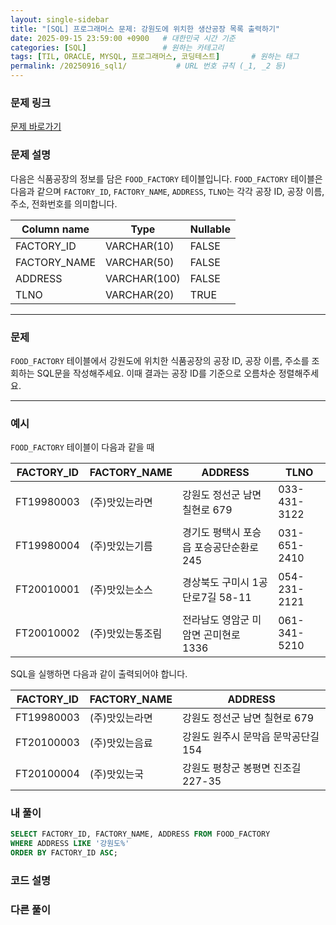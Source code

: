 ```yaml
---
layout: single-sidebar
title: "[SQL] 프로그래머스 문제: 강원도에 위치한 생산공장 목록 출력하기"
date: 2025-09-15 23:59:00 +0900   # 대한민국 시간 기준
categories: [SQL]                 # 원하는 카테고리
tags: [TIL, ORACLE, MYSQL, 프로그래머스, 코딩테스트]       # 원하는 태그
permalink: /20250916_sql1/           # URL 번호 규칙 (_1, _2 등)
---
```


### 문제 링크

[문제 바로가기](https://school.programmers.co.kr/learn/courses/30/lessons/120849)



### **문제 설명**

다음은 식품공장의 정보를 담은 `FOOD_FACTORY` 테이블입니다. `FOOD_FACTORY` 테이블은 다음과 같으며 `FACTORY_ID`, `FACTORY_NAME`, `ADDRESS`, `TLNO`는 각각 공장 ID, 공장 이름, 주소, 전화번호를 의미합니다.

| Column name | Type | Nullable |
| --- | --- | --- |
| FACTORY_ID | VARCHAR(10) | FALSE |
| FACTORY_NAME | VARCHAR(50) | FALSE |
| ADDRESS | VARCHAR(100) | FALSE |
| TLNO | VARCHAR(20) | TRUE |

---

### 문제

`FOOD_FACTORY` 테이블에서 강원도에 위치한 식품공장의 공장 ID, 공장 이름, 주소를 조회하는 SQL문을 작성해주세요. 이때 결과는 공장 ID를 기준으로 오름차순 정렬해주세요.

---

### 예시

`FOOD_FACTORY` 테이블이 다음과 같을 때

| FACTORY_ID | FACTORY_NAME | ADDRESS | TLNO |
| --- | --- | --- | --- |
| FT19980003 | (주)맛있는라면 | 강원도 정선군 남면 칠현로 679 | 033-431-3122 |
| FT19980004 | (주)맛있는기름 | 경기도 평택시 포승읍 포승공단순환로 245 | 031-651-2410 |
| FT20010001 | (주)맛있는소스 | 경상북도 구미시 1공단로7길 58-11 | 054-231-2121 |
| FT20010002 | (주)맛있는통조림 | 전라남도 영암군 미암면 곤미현로 1336 | 061-341-5210 |

SQL을 실행하면 다음과 같이 출력되어야 합니다.

| FACTORY_ID | FACTORY_NAME | ADDRESS |
| --- | --- | --- |
| FT19980003 | (주)맛있는라면 | 강원도 정선군 남면 칠현로 679 |
| FT20100003 | (주)맛있는음료 | 강원도 원주시 문막읍 문막공단길 154 |
| FT20100004 | (주)맛있는국 | 강원도 평창군 봉평면 진조길 227-35 |


### 내 풀이

```sql
SELECT FACTORY_ID, FACTORY_NAME, ADDRESS FROM FOOD_FACTORY
WHERE ADDRESS LIKE '강원도%'
ORDER BY FACTORY_ID ASC;
```



### 코드 설명




### 다른 풀이


